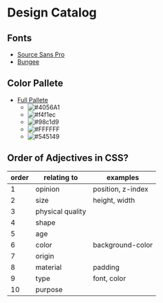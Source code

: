 # Design Catalog

## Fonts
  - [Source Sans Pro](https://fonts.google.com/specimen/Source+Sans+Pro)
  - [Bungee](https://fonts.google.com/specimen/Bungee)

## Color Pallete
  - [Full Pallete](https://coolors.co/4056a1-ffffff-98c1d9-f4f1ec-545149)
    - ![#4056A1](https://encycolorpedia.com/4056a1.svg)
    - ![#f4f1ec](https://encycolorpedia.com/f4f1ec.svg)
    - ![#98c1d9](https://encycolorpedia.com/98c1d9.svg)
    - ![#FFFFFF](https://encycolorpedia.com/ffffff.svg)
    - ![#545149](https://encycolorpedia.com/545149.svg)

## Order of Adjectives in CSS?
order|relating to|examples
-|-|-
1|opinion|position, z-index
2|size|height, width
3|physical quality|
4|shape|
5|age|
6|color|background-color
7|origin|
8|material|padding
9|type|font, color
10|purpose|
